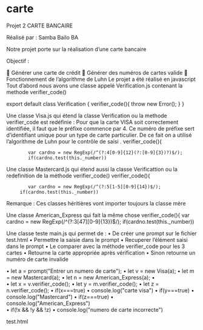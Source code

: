 # carte
Projet 2 CARTE BANCAIRE

Réalisé par : Samba Bailo BA

Notre projet porte sur la réalisation d’une carte bancaire

Objectif :

	Générer une carte de crédit
	Générer des numéros de cartes valide
	Fonctionnement de l’algorithme de Luhn
Le projet a été réalisé en javascript
Tout d’abord nous avons une classe appelé Verification.js contenant la methode verifier_code()

export default class Verification {
    verifier_code(){
        throw new Error();
    }
}

Une classe Visa.js qui étend la classe Verification ou la methode verifier_code est redéfinie :
Pour que la carte VISA soit correctement identifiée, il faut que le préfixe commence par 4. Ce numéro de préfixe sert d’identifiant unique pour un type de carte particulier. De ce fait on a utilisé l’algorithme de Luhn pour le contrôle de saisi .
  verifier_code(){
            
            var cardno = new RegExp(/^(?:4[0-9]{12}(?:[0-9]{3})?)$/);
            if(cardno.test(this._number))

Une classe Mastercard.js qui étend aussi la classe Verificattion ou la redefinition de la méthode verifier_code()
  verifier_code(){
  
            var cardno = new RegExp(/^(?:5[1-5][0-9]{14})$/);
         if(cardno.test(this._number))

Remarque : Ces classes héritières vont importer toujours  la classe mère

Une classe American_Express qui fait la même chose 
verifier_code(){
            var cardno = new RegExp(/^(?:3[47][0-9]{13})$/);
            if(cardno.test(this._number))

Une classe teste main.js qui permet de :
•	De créer une prompt sur le fichier test.html
•	Permettre la saisie dans le prompt
•	Recuperer l’élément saisi dans le prompt 
•	Le comparer avec la méthode verifier_code pour les 3 cartes 
•	Retourne la carte appropriée après vérification 
•	Sinon retourne un numéro de carte invalide

•	let a = prompt("Entrer un numero de carte");
•	    let v = new Visa(a);
•	    let m = new Mastercard(a);
•	    let n = new American_Express(a);
•	
•	    let x = v.verifier_code();
•	    let y = m.verifier_code();
•	    let z = n.verifier_code();
•	    if(x===true)
•	    console.log("carte visa")
•	    if(y===true)
•	    console.log("Mastercard")
•	    if(z===true)
•	    console.log("American_Express")     
•	    if(!x  && !y && !z) 
•	    console.log("numero de carte incorrecte")

test.html
 

 

 

 

